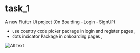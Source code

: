 # task_1

A new Flutter Ui project (On Boarding - Login - SignUP)
- use country code picker package in login and register pages ,
- dots indicator Package in onboarding pages  ,

![Alt text]([/relative/path/to/img.jpg](https://github.com/a-dham/Algoriza-intern/blob/main/ScreenShot/1.jpg)?raw=true "Optional Title")
